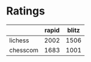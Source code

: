 # Ratings

|          | rapid | blitz |
|----------|-------|-------|
| lichess  | 2002 | 1506 |
| chesscom | 1683 | 1001 |
